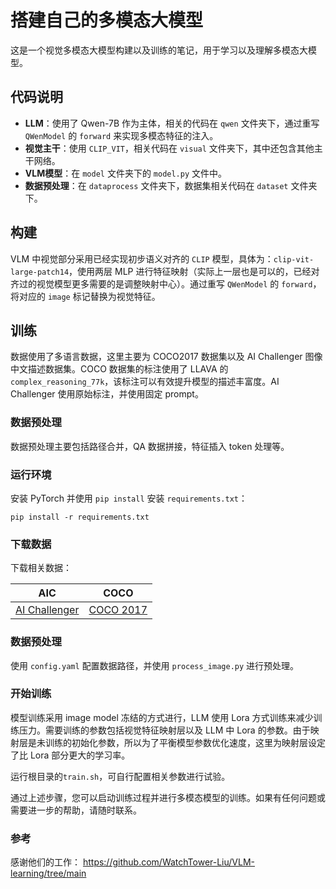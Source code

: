 # 搭建自己的多模态大模型

这是一个视觉多模态大模型构建以及训练的笔记，用于学习以及理解多模态大模型。

## 代码说明

- **LLM**：使用了 Qwen-7B 作为主体，相关的代码在 `qwen` 文件夹下，通过重写 `QWenModel` 的 `forward` 来实现多模态特征的注入。
- **视觉主干**：使用 `CLIP_VIT`，相关代码在 `visual` 文件夹下，其中还包含其他主干网络。
- **VLM模型**：在 `model` 文件夹下的 `model.py` 文件中。
- **数据预处理**：在 `dataprocess` 文件夹下，数据集相关代码在 `dataset` 文件夹下。

## 构建

VLM 中视觉部分采用已经实现初步语义对齐的 `CLIP` 模型，具体为：`clip-vit-large-patch14`，使用两层 MLP 进行特征映射（实际上一层也是可以的，已经对齐过的视觉模型更多需要的是调整映射中心）。通过重写 `QWenModel` 的 `forward`，将对应的 `image` 标记替换为视觉特征。

## 训练

数据使用了多语言数据，这里主要为 COCO2017 数据集以及 AI Challenger 图像中文描述数据集。COCO 数据集的标注使用了 LLAVA 的 `complex_reasoning_77k`，该标注可以有效提升模型的描述丰富度。AI Challenger 使用原始标注，并使用固定 prompt。

### 数据预处理

数据预处理主要包括路径合并，QA 数据拼接，特征插入 token 处理等。

### 运行环境

安装 PyTorch 并使用 `pip install` 安装 `requirements.txt`：

```shell
pip install -r requirements.txt
```

### 下载数据

下载相关数据：

| AIC | COCO |
| --- | --- |
| [AI Challenger](https://tianchi.aliyun.com/dataset/145781) | [COCO 2017](http://images.cocodataset.org/zips/train2017.zip) |

### 数据预处理

使用 `config.yaml` 配置数据路径，并使用 `process_image.py` 进行预处理。

### 开始训练

模型训练采用 image model 冻结的方式进行，LLM 使用 Lora 方式训练来减少训练压力。需要训练的参数包括视觉特征映射层以及 LLM 中 Lora 的参数。由于映射层是未训练的初始化参数，所以为了平衡模型参数优化速度，这里为映射层设定了比 Lora 部分更大的学习率。

运行根目录的`train.sh`，可自行配置相关参数进行试验。

通过上述步骤，您可以启动训练过程并进行多模态模型的训练。如果有任何问题或需要进一步的帮助，请随时联系。

### 参考

感谢他们的工作：
https://github.com/WatchTower-Liu/VLM-learning/tree/main
